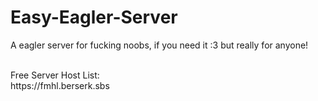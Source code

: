 # Easy-Eagler-Server
A eagler server for fucking noobs, if you need it :3 but really for anyone!

<br>
Free Server Host List:<br>
https://fmhl.berserk.sbs
